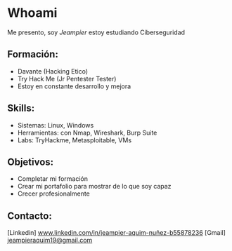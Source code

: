 
# Whoami
Me presento, soy *Jeampier* estoy estudiando Ciberseguridad 
## Formación:
- Davante (Hacking Etico)
- Try Hack Me (Jr Pentester Tester)
- Estoy en constante desarrollo y mejora
##  Skills:
- Sistemas: Linux, Windows
- Herramientas: con Nmap, Wireshark, Burp Suite
- Labs: TryHackme, Metasploitable, VMs
##  Objetivos:
- Completar mi formación
- Crear mi portafolio para mostrar de lo que soy capaz
- Crecer profesionalmente
## Contacto:
[Linkedin] www.linkedin.com/in/jeampier-aquim-nuñez-b55878236
[Gmail] jeampieraquim19@gmail.com
